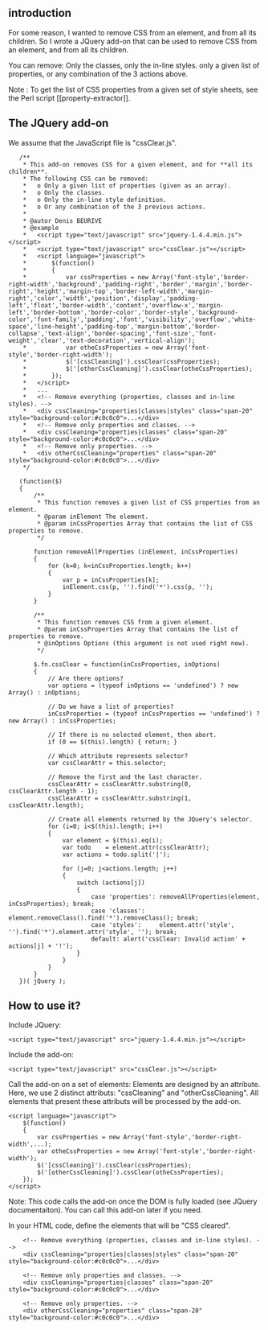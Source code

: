 
## introduction

For some reason, I wanted to remove CSS from an element, and from all its children. So I wrote a JQuery add-on that can be used to remove CSS from an element, and from all its children.

You can remove: Only the classes, only the in-line styles. only a given list of properties, or any combination of the 3 actions above.

Note : To get the list of CSS properties from a given set of style sheets, see the Perl script [[property-extractor]].

## The JQuery add-on

We assume that the JavaScript file is "cssClear.js".


       /**
        * This add-on removes CSS for a given element, and for **all its children**.
        * The following CSS can be removed:
        *   o Only a given list of properties (given as an array).
        *   o Only the classes.
        *   o Only the in-line style definition.
        *   o Or any combination of the 3 previous actions.
        *
        * @autor Denis BEURIVE
        * @example
        *   <script type="text/javascript" src="jquery-1.4.4.min.js"></script>
        *   <script type="text/javascript" src="cssClear.js"></script>
        *   <script language="javascript">
        *       $(function()
        *       {
        *           var cssProperties = new Array('font-style','border-right-width','background','padding-right','border','margin','border-right','height','margin-top','border-left-width','margin-right','color','width','position','display','padding-left','float','border-width','content','overflow-x','margin-left','border-bottom','border-color','border-style','background-color','font-family','padding','font','visibility','overflow','white-space','line-height','padding-top','margin-bottom','border-collapse','text-align','border-spacing','font-size','font-weight','clear','text-decoration','vertical-align');
        *           var otheCssProperties = new Array('font-style','border-right-width');
        *           $('[cssCleaning]').cssClear(cssProperties);
        *           $('[otherCssCleaning]').cssClear(otheCssProperties);
        *       });
        *   </script>
        *   ...
        *   <!-- Remove everything (properties, classes and in-line styles). -->
        *   <div cssCleaning="properties|classes|styles" class="span-20" style="background-color:#c0c0c0">...</div>
        *   <!-- Remove only properties and classes. -->
        *   <div cssCleaning="properties|classes" class="span-20" style="background-color:#c0c0c0">...</div>
        *   <!-- Remove only properties. -->
        *   <div otherCssCleaning="properties" class="span-20" style="background-color:#c0c0c0">...</div>
        */
        
       (function($)
       {
           /**
            * This function removes a given list of CSS properties from an element.
            * @param inElement The element.
            * @param inCssProperties Array that contains the list of CSS properties to remove.
            */
       
           function removeAllProperties (inElement, inCssProperties)
           {
               for (k=0; k<inCssProperties.length; k++)
               {
                   var p = inCssProperties[k];
                   inElement.css(p, '').find('*').css(p, '');
               }
           }
           
           /**
            * This function removes CSS from a given element.
            * @param inCssProperties Array that contains the list of properties to remove.
            * @inOptions Options (this argument is not used right now).
            */
           
           $.fn.cssClear = function(inCssProperties, inOptions)
           {
               // Are there options?
               var options = (typeof inOptions == 'undefined') ? new Array() : inOptions;
               
               // Do we have a list of properties?
               inCssProperties = (typeof inCssProperties == 'undefined') ? new Array() : inCssProperties;
               
               // If there is no selected element, then abort.
               if (0 == $(this).length) { return; }
       
               // Which attribute represents selector?
               var cssClearAttr = this.selector;
               
               // Remove the first and the last character.
               cssClearAttr = cssClearAttr.substring(0, cssClearAttr.length - 1);
               cssClearAttr = cssClearAttr.substring(1, cssClearAttr.length);
               
               // Create all elements returned by the JQuery's selector.
               for (i=0; i<$(this).length; i++)
               {
                   var element = $(this).eq(i);
                   var todo    = element.attr(cssClearAttr);
                   var actions = todo.split('|');
                   
                   for (j=0; j<actions.length; j++)
                   {
                       switch (actions[j])
                       {
                           case 'properties': removeAllProperties(element, inCssProperties); break;
                           case 'classes':    element.removeClass().find('*').removeClass(); break;
                           case 'styles':     element.attr('style', '').find('*').element.attr('style', ''); break;
                           default: alert('cssClear: Invalid action' + actions[j] + '!');
                       }
                   }
               }
           }
       })( jQuery );

## How to use it?

Include JQuery:

    <script type="text/javascript" src="jquery-1.4.4.min.js"></script>

Include the add-on:

    <script type="text/javascript" src="cssClear.js"></script>

Call the add-on on a set of elements: Elements are designed by an attribute. Here, we use 2 distinct attributs: "cssCleaning" and "otherCssCleaning". All elements that present these attributs will be processed by the add-on.

    <script language="javascript">
        $(function()
        {
            var cssProperties = new Array('font-style','border-right-width',...);
            var otheCssProperties = new Array('font-style','border-right-width');
            $('[cssCleaning]').cssClear(cssProperties);
            $('[otherCssCleaning]').cssClear(otheCssProperties);
        });
    </script>

Note: This code calls the add-on once the DOM is fully loaded (see JQuery documentaiton). You can call this add-on later if you need.

In your HTML code, define the elements that will be "CSS cleared".

        <!-- Remove everything (properties, classes and in-line styles). -->
        <div cssCleaning="properties|classes|styles" class="span-20" style="background-color:#c0c0c0">...</div>

        <!-- Remove only properties and classes. -->
        <div cssCleaning="properties|classes" class="span-20" style="background-color:#c0c0c0">...</div>

        <!-- Remove only properties. -->
        <div otherCssCleaning="properties" class="span-20" style="background-color:#c0c0c0">...</div>

